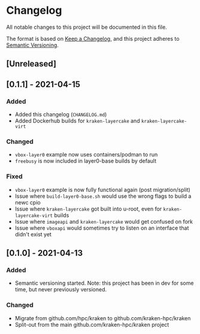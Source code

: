 # Changelog
All notable changes to this project will be documented in this file.

The format is based on [Keep a Changelog](https://keepachangelog.com/en/1.0.0/),
and this project adheres to [Semantic Versioning](https://semver.org/spec/v2.0.0.html).

## [Unreleased]

## [0.1.1] - 2021-04-15
### Added
- Added this changelog (`CHANGELOG.md`)
- Added Dockerhub builds for `kraken-layercake` and `kraken-layercake-virt`
### Changed
- `vbox-layer0` example now uses containers/podman to run
- `freebusy` is now included in layer0-base builds by default
### Fixed
- `vbox-layer0` example is now fully functional again (post migration/split)
- Issue where `build-layer0-base.sh` would use the wrong flags to build a newc cpio
- Issue where `kraken-layercake` got built into u-root, even for `kraken-layercake-virt` builds
- Issue where `imageapi` and `kraken-layercake` would get confused on fork
- Issue where `vboxapi` would sometimes try to listen on an interface that didn't exist yet

## [0.1.0] - 2021-04-13
### Added
- Semantic versioning started.  Note: this project has been in dev for some time, but never previously versioned.
### Changed
- Migrate from github.com/hpc/kraken to github.com/kraken-hpc/kraken
- Split-out from the main github.com/kraken-hpc/kraken project
